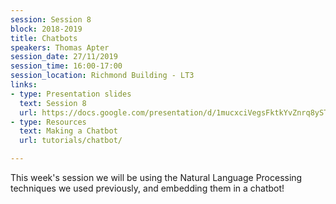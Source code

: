 ```yaml
---
session: Session 8
block: 2018-2019
title: Chatbots
speakers: Thomas Apter
session_date: 27/11/2019
session_time: 16:00-17:00
session_location: Richmond Building - LT3
links:
- type: Presentation slides
  text: Session 8
  url: https://docs.google.com/presentation/d/1mucxciVegsFktkYvZnrq8ySTGqGgq0TX3ET_JW_NQzY/edit?usp=sharing
- type: Resources
  text: Making a Chatbot
  url: tutorials/chatbot/

---
```

This week's session we will be using the Natural Language Processing techniques we used previously, and embedding them in a chatbot!
